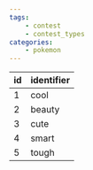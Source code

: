 ```yaml
---
tags:
    - contest
    - contest_types
categories:
    - pokemon
---
```


| id | identifier |
|----|------------|
| 1  | cool       |
| 2  | beauty     |
| 3  | cute       |
| 4  | smart      |
| 5  | tough      |
